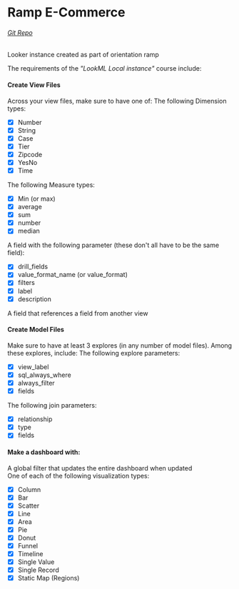 # Ramp E-Commerce

###### [Git Repo][ramp repo]

Looker instance created as part of orientation ramp

The requirements of the _"LookML Local instance"_ course include:

#### Create View Files
Across your view files, make sure to have one of:
The following Dimension types:

  - [x] Number
  - [x] String
  - [x] Case
  - [x] Tier
  - [x] Zipcode
  - [x] YesNo
  - [x] Time

The following Measure types:

  - [x] Min (or max)
  - [x] average
  - [x] sum
  - [x] number
  - [x] median

A field with the following parameter (these don't all have to be the same field):

  - [x] drill_fields
  - [x] value\_format\_name (or value_format)
  - [x] filters
  - [x] label
  - [x] description

A field that references a field from another view

#### Create Model Files

Make sure to have at least 3 explores (in any number of model files). Among these explores, include:
The following explore parameters:

  - [x] view_label
  - [x] sql\_always\_where
  - [x] always_filter
  - [x] fields

The following join parameters:

  - [x] relationship
  - [x] type
  - [x] fields

#### Make a dashboard with:

A global filter that updates the entire dashboard when updated  
One of each of the following visualization types:

  - [x] Column
  - [x] Bar
  - [x] Scatter
  - [x] Line
  - [x] Area
  - [x] Pie
  - [x] Donut
  - [x] Funnel
  - [x] Timeline
  - [x] Single Value
  - [x] Single Record
  - [x] Static Map (Regions)

[ramp repo]: https://github.com/Ismail-looker/ramp_looker
